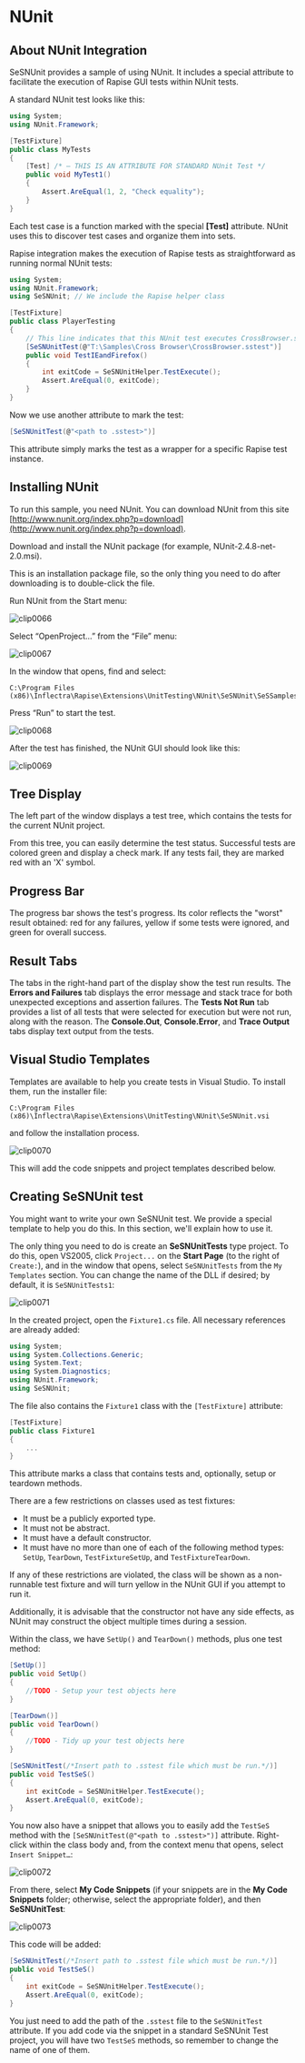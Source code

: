 # NUnit

## About NUnit Integration

SeSNUnit provides a sample of using NUnit. It includes a special attribute to facilitate the execution of Rapise GUI tests within NUnit tests.

A standard NUnit test looks like this:

```C#
using System;
using NUnit.Framework;

[TestFixture]
public class MyTests
{
    [Test] /* – THIS IS AN ATTRIBUTE FOR STANDARD NUnit Test */
    public void MyTest1()
    {
        Assert.AreEqual(1, 2, "Check equality");
    }
}
```

Each test case is a function marked with the special **[Test]** attribute. NUnit uses this to discover test cases and organize them into sets.

Rapise integration makes the execution of Rapise tests as straightforward as running normal NUnit tests:

```C#
using System;
using NUnit.Framework;
using SeSNUnit; // We include the Rapise helper class

[TestFixture]
public class PlayerTesting
{
    // This line indicates that this NUnit test executes CrossBrowser.sstest using Rapise.
    [SeSNUnitTest(@"T:\Samples\Cross Browser\CrossBrowser.sstest")]
    public void TestIEandFirefox()
    {
        int exitCode = SeSNUnitHelper.TestExecute();
        Assert.AreEqual(0, exitCode);
    }
}
```

Now we use another attribute to mark the test:

```C#
[SeSNUnitTest(@"<path to .sstest>")]
```

This attribute simply marks the test as a wrapper for a specific Rapise test instance.

## Installing NUnit

To run this sample, you need NUnit. You can download NUnit from this site [http://www.nunit.org/index.php?p=download](http://www.nunit.org/index.php?p=download).

Download and install the NUnit package (for example, NUnit-2.4.8-net-2.0.msi).

This is an installation package file, so the only thing you need to do after downloading is to double-click the file.

Run NUnit from the Start menu:

![clip0066](./img/nunit1.png)

Select “OpenProject…” from the “File” menu:

![clip0067](./img/nunit2.png)

In the window that opens, find and select:

    C:\Program Files (x86)\Inflectra\Rapise\Extensions\UnitTesting\NUnit\SeSNUnit\SeSSamplesNUnit\bin\Release\SeSSamplesNUnit.dll

Press “Run” to start the test.

![clip0068](./img/nunit3.png)

After the test has finished, the NUnit GUI should look like this:

![clip0069](./img/nunit4.png)

## Tree Display

The left part of the window displays a test tree, which contains the tests for the current NUnit project.

From this tree, you can easily determine the test status. Successful tests are colored green and display a check mark. If any tests fail, they are marked red with an 'X' symbol.

## Progress Bar

The progress bar shows the test's progress. Its color reflects the "worst" result obtained: red for any failures, yellow if some tests were ignored, and green for overall success.

## Result Tabs

The tabs in the right-hand part of the display show the test run results. The **Errors and Failures** tab displays the error message and stack trace for both unexpected exceptions and assertion failures. The **Tests Not Run** tab provides a list of all tests that were selected for execution but were not run, along with the reason. The **Console.Out**, **Console.Error**, and **Trace Output** tabs display text output from the tests.

## Visual Studio Templates

Templates are available to help you create tests in Visual Studio. To install them, run the installer file:

    C:\Program Files (x86)\Inflectra\Rapise\Extensions\UnitTesting\NUnit\SeSNUnit.vsi

and follow the installation process.

![clip0070](./img/nunit5.png)

This will add the code snippets and project templates described below.

## Creating SeSNUnit test

You might want to write your own SeSNUnit test. We provide a special template to help you do this. In this section, we'll explain how to use it.

The only thing you need to do is create an **SeSNUnitTests** type project. To do this, open VS2005, click `Project...` on the **Start Page** (to the right of `Create:`), and in the window that opens, select `SeSNUnitTests` from the `My Templates` section. You can change the name of the DLL if desired; by default, it is `SeSNUnitTests1`:

![clip0071](./img/nunit6.png)

In the created project, open the `Fixture1.cs` file. All necessary references are already added:

```C#
using System;
using System.Collections.Generic;
using System.Text;
using System.Diagnostics;
using NUnit.Framework;
using SeSNUnit;
```

The file also contains the `Fixture1` class with the `[TestFixture]` attribute:

```C#
[TestFixture]
public class Fixture1
{
    ...
}
```

This attribute marks a class that contains tests and, optionally, setup or teardown methods.

There are a few restrictions on classes used as test fixtures:

*   It must be a publicly exported type.
*   It must not be abstract.
*   It must have a default constructor.
*   It must have no more than one of each of the following method types: `SetUp`, `TearDown`, `TestFixtureSetUp`, and `TestFixtureTearDown`.

If any of these restrictions are violated, the class will be shown as a non-runnable test fixture and will turn yellow in the NUnit GUI if you attempt to run it.

Additionally, it is advisable that the constructor not have any side effects, as NUnit may construct the object multiple times during a session.

Within the class, we have `SetUp()` and `TearDown()` methods, plus one test method:

```C#
[SetUp()]
public void SetUp()
{
    //TODO - Setup your test objects here
}

[TearDown()]
public void TearDown()
{
    //TODO - Tidy up your test objects here
}

[SeSNUnitTest(/*Insert path to .sstest file which must be run.*/)]
public void TestSeS()
{
    int exitCode = SeSNUnitHelper.TestExecute();
    Assert.AreEqual(0, exitCode);
}
```

You now also have a snippet that allows you to easily add the `TestSeS` method with the `[SeSNUnitTest(@"<path to .sstest>")]` attribute. Right-click within the class body and, from the context menu that opens, select `Insert Snippet…`:

![clip0072](./img/nunit7.png)

From there, select **My Code Snippets** (if your snippets are in the **My Code Snippets** folder; otherwise, select the appropriate folder), and then **SeSNUnitTest**:

![clip0073](./img/nunit8.png)

This code will be added:

```C#
[SeSNUnitTest(/*Insert path to .sstest file which must be run.*/)]
public void TestSeS()
{
    int exitCode = SeSNUnitHelper.TestExecute();
    Assert.AreEqual(0, exitCode);
}
```

You just need to add the path of the `.sstest` file to the `SeSNUnitTest` attribute. If you add code via the snippet in a standard SeSNUnit Test project, you will have two `TestSeS` methods, so remember to change the name of one of them.
